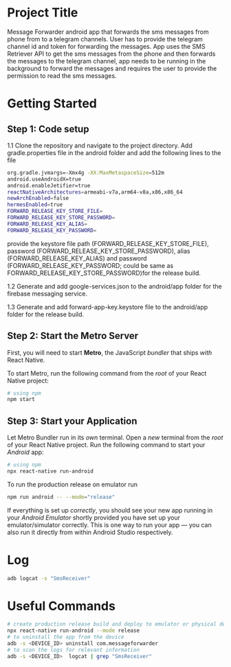 # Project Title

Message Forwarder android app that forwards the sms messages from phone from to a telegram channels. User has to provide the telegram channel id and token for forwarding the messages.
App uses the SMS Retriever API to get the sms messages from the phone and then forwards the messages to the telegram channel, app needs to be running in the background to forward the messages and requires the user to provide the permission to read the sms messages.

# Getting Started
## Step 1: Code setup
1.1 Clone the repository and navigate to the project directory. Add gradle.properties file in the android folder and add the following lines to the file
```bash
org.gradle.jvmargs=-Xmx4g -XX:MaxMetaspaceSize=512m
android.useAndroidX=true
android.enableJetifier=true
reactNativeArchitectures=armeabi-v7a,arm64-v8a,x86,x86_64
newArchEnabled=false
hermesEnabled=true
FORWARD_RELEASE_KEY_STORE_FILE=
FORWARD_RELEASE_KEY_STORE_PASSWORD=
FORWARD_RELEASE_KEY_ALIAS=
FORWARD_RELEASE_KEY_PASSWORD=
``` 

provide the keystore file path (FORWARD_RELEASE_KEY_STORE_FILE), password (FORWARD_RELEASE_KEY_STORE_PASSWORD), alias (FORWARD_RELEASE_KEY_ALIAS) and password (FORWARD_RELEASE_KEY_PASSWORD; could be same as FORWARD_RELEASE_KEY_STORE_PASSWORD)for the release build.

1.2 Generate and add google-services.json to the android/app folder for the firebase messaging service.

1.3 Generate and add forward-app-key.keystore file to the android/app folder for the release build.

## Step 2: Start the Metro Server

First, you will need to start **Metro**, the JavaScript _bundler_ that ships _with_ React Native.

To start Metro, run the following command from the _root_ of your React Native project:

```bash
# using npm
npm start
```

## Step 3: Start your Application

Let Metro Bundler run in its _own_ terminal. Open a _new_ terminal from the _root_ of your React Native project. Run the following command to start your _Android_ app:

```bash
# using npm
npx react-native run-android
```

To run the production release on emulator run
```bash
npm run android -- --mode="release"    
```

If everything is set up _correctly_, you should see your new app running in your _Android Emulator_  shortly provided you have set up your emulator/simulator correctly.
This is one way to run your app — you can also run it directly from within Android Studio  respectively.

# Log
```bash
adb logcat -s "SmsReceiver"  
```

# Useful Commands
```bash
# create production release build and deploy to emulator or physical device connected via usb
npx react-native run-android --mode release 
# to uninstall the app from the device
adb -s <DEVICE_ID> uninstall com.messageforwarder 
# to scan the logs for relevant information
adb -s <DEVICE_ID>  logcat | grep "SmsReceiver"

```
